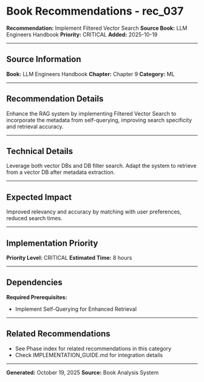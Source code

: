 # Book Recommendations - rec_037

**Recommendation:** Implement Filtered Vector Search
**Source Book:** LLM Engineers Handbook
**Priority:** CRITICAL
**Added:** 2025-10-19

---

## Source Information

**Book:** LLM Engineers Handbook
**Chapter:** Chapter 9
**Category:** ML

---

## Recommendation Details

Enhance the RAG system by implementing Filtered Vector Search to incorporate the metadata from self-querying, improving search specificity and retrieval accuracy.

---

## Technical Details

Leverage both vector DBs and DB filter search. Adapt the system to retrieve from a vector DB after metadata extraction.

---

## Expected Impact

Improved relevancy and accuracy by matching with user preferences, reduced search times.

---

## Implementation Priority

**Priority Level:** CRITICAL
**Estimated Time:** 8 hours

---

## Dependencies

**Required Prerequisites:**

- Implement Self-Querying for Enhanced Retrieval


---

## Related Recommendations

- See Phase index for related recommendations in this category
- Check IMPLEMENTATION_GUIDE.md for integration details

---

**Generated:** October 19, 2025
**Source:** Book Analysis System
